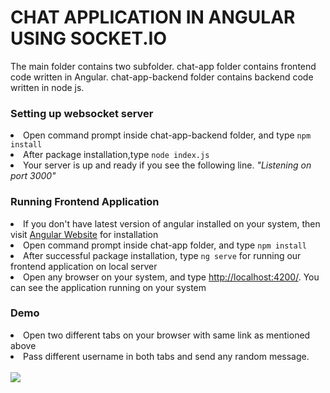 <h1>CHAT APPLICATION IN ANGULAR USING SOCKET.IO</h1>
<p>The main folder contains two subfolder. chat-app folder contains frontend code written in Angular. chat-app-backend folder contains backend code written in node js.</p>
<h3>Setting up websocket server</h3>
<li>Open command prompt inside chat-app-backend folder, and type <code>npm install</code></li>
<li>After package installation,type <code>node index.js</code></li>
<li>Your server is up and ready if you see the following line. <i>"Listening on port 3000"</i></li>
<h3>Running Frontend Application</h3>
<li>If you don't have latest version of angular installed on your system, then visit <a href="https://angular.io/guide/setup-local">Angular Website</a> for installation</li>
<li>Open command prompt inside chat-app folder, and type <code>npm install</code></li>
<li>After successful package installation, type <code>ng serve</code> for running our frontend application on local server</li>
<li>Open any browser on your system, and type <a href="http://localhost:4200/">http://localhost:4200/</a>. You can see the application running on your system</li>
<h3>Demo</h3>
<li>Open two different tabs on your browser with same link as mentioned above</li>
<li>Pass different username in both tabs and send any random message.</li>
<br>
<img src="https://user-images.githubusercontent.com/23292179/195054568-60f6b4dc-840c-497e-bd14-0c5c169cdc2a.png"/>

